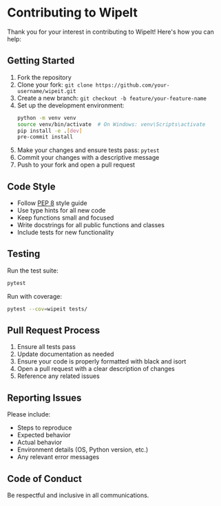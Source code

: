 # Contributing to WipeIt

Thank you for your interest in contributing to WipeIt! Here's how you can help:

## Getting Started

1. Fork the repository
2. Clone your fork: `git clone https://github.com/your-username/wipeit.git`
3. Create a new branch: `git checkout -b feature/your-feature-name`
4. Set up the development environment:
   ```bash
   python -m venv venv
   source venv/bin/activate  # On Windows: venv\Scripts\activate
   pip install -e .[dev]
   pre-commit install
   ```
5. Make your changes and ensure tests pass: `pytest`
6. Commit your changes with a descriptive message
7. Push to your fork and open a pull request

## Code Style

- Follow [PEP 8](https://www.python.org/dev/peps/pep-0008/) style guide
- Use type hints for all new code
- Keep functions small and focused
- Write docstrings for all public functions and classes
- Include tests for new functionality

## Testing

Run the test suite:
```bash
pytest
```

Run with coverage:
```bash
pytest --cov=wipeit tests/
```

## Pull Request Process

1. Ensure all tests pass
2. Update documentation as needed
3. Ensure your code is properly formatted with black and isort
4. Open a pull request with a clear description of changes
5. Reference any related issues

## Reporting Issues

Please include:
- Steps to reproduce
- Expected behavior
- Actual behavior
- Environment details (OS, Python version, etc.)
- Any relevant error messages

## Code of Conduct

Be respectful and inclusive in all communications.
